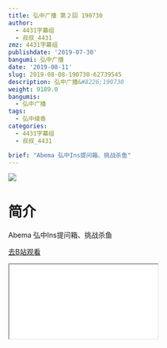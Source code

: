 ```yaml
---
title: 弘中广播 第２回 190730
author:
  - 4431字幕组
  - 叔叔_4431
zmz: 4431字幕组
publishdate: '2019-07-30'
bangumi: 弘中广播
date: '2019-08-11'
slug: 2019-08-08-190730-62739545
description: 弘中广播&#8226;190730
weight: 9189.0
bangumis:
  - 弘中广播
tags:
  - 弘中绫香
categories:
  - 4431字幕组
  - 叔叔_4431

brief: "Abema 弘中Ins提问箱、挑战杀鱼"
---
```

![](https://raw.githubusercontent.com/tcgriffith/owaraisite/master/static/tmpimg/3887d801a25d2b4897355b42e36fc6170c093aed.jpg.480.jpg)
# 简介  
Abema
弘中Ins提问箱、挑战杀鱼  

[去B站观看](https://www.bilibili.com/video/av62739545/)
<div class ="resp-container"><iframe class="testiframe" src="//player.bilibili.com/player.html?aid=62739545"", scrolling="no", allowfullscreen="true" > </iframe></div> 
